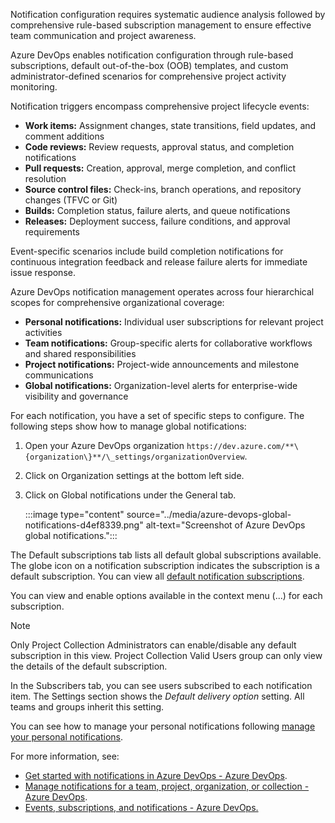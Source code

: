 Notification configuration requires systematic audience analysis followed by comprehensive rule-based subscription management to ensure effective team communication and project awareness.

Azure DevOps enables notification configuration through rule-based subscriptions, default out-of-the-box (OOB) templates, and custom administrator-defined scenarios for comprehensive project activity monitoring.

Notification triggers encompass comprehensive project lifecycle events:

- **Work items:** Assignment changes, state transitions, field updates, and comment additions
- **Code reviews:** Review requests, approval status, and completion notifications
- **Pull requests:** Creation, approval, merge completion, and conflict resolution
- **Source control files:** Check-ins, branch operations, and repository changes (TFVC or Git)
- **Builds:** Completion status, failure alerts, and queue notifications
- **Releases:** Deployment success, failure conditions, and approval requirements

Event-specific scenarios include build completion notifications for continuous integration feedback and release failure alerts for immediate issue response.

Azure DevOps notification management operates across four hierarchical scopes for comprehensive organizational coverage:

- **Personal notifications:** Individual user subscriptions for relevant project activities
- **Team notifications:** Group-specific alerts for collaborative workflows and shared responsibilities
- **Project notifications:** Project-wide announcements and milestone communications
- **Global notifications:** Organization-level alerts for enterprise-wide visibility and governance

For each notification, you have a set of specific steps to configure. The following steps show how to manage global notifications:

1.  Open your Azure DevOps organization `https://dev.azure.com/**\{organization\}**/\_settings/organizationOverview`.
2.  Click on Organization settings at the bottom left side.
3.  Click on Global notifications under the General tab.

    :::image type="content" source="../media/azure-devops-global-notifications-d4ef8339.png" alt-text="Screenshot of Azure DevOps global notifications.":::

The Default subscriptions tab lists all default global subscriptions available. The globe icon on a notification subscription indicates the subscription is a default subscription. You can view all [default notification subscriptions](/azure/devops/organizations/notifications/oob-built-in-notifications).

You can view and enable options available in the context menu (...) for each subscription.

> [!NOTE]
> Only Project Collection Administrators can enable/disable any default subscription in this view. Project Collection Valid Users group can only view the details of the default subscription.

In the Subscribers tab, you can see users subscribed to each notification item. The Settings section shows the _Default delivery option_ setting. All teams and groups inherit this setting.

You can see how to manage your personal notifications following [manage your personal notifications](/azure/devops/notifications/manage-your-personal-notifications).

For more information, see:

- [Get started with notifications in Azure DevOps - Azure DevOps](/azure/devops/organizations/notifications/about-notifications).
- [Manage notifications for a team, project, organization, or collection - Azure DevOps](/azure/devops/organizations/notifications/manage-team-group-global-organization-notifications).
- [Events, subscriptions, and notifications - Azure DevOps.](/azure/devops/organizations/notifications/about-notifications)
